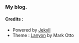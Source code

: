 ### My blog.

#### Credits : 
 * Powered by [Jekyll](https://jekyllrb.com/)
 * Theme : [Lanyon](http://lanyon.getpoole.com/) by Mark Otto
